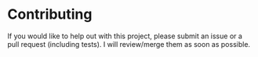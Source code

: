 # Contributing

If you would like to help out with this project, please submit an issue or a pull request (including tests). I will review/merge them as soon as possible. 
